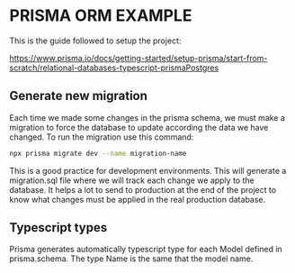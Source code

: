 # PRISMA ORM EXAMPLE

This is the guide followed to setup the project:

https://www.prisma.io/docs/getting-started/setup-prisma/start-from-scratch/relational-databases-typescript-prismaPostgres



## Generate new migration

Each time we made some changes in the prisma schema, we must make a migration to force the database to update according the data we have changed. To run the migration use this command:

```sh
npx prisma migrate dev --name migration-name
```
This is a good practice for development environments. This will generate a migration.sql file where we will track each change we apply to the database. It helps a lot to send to production at the end of the project to know what changes must be applied in the real production database.


## Typescript types

Prisma generates automatically typescript type for each Model defined in prisma.schema. The type Name is the same that the model name.